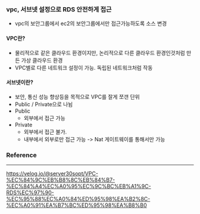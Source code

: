 ### vpc, 서브넷 설정으로 RDS 안전하게 접근
- vpc의 보안그룹에서 ec2의 보안그룹에서만 접근가능하도록 소스 변경
#### VPC란?
- 물리적으로 같은 클라우드 환경이지만, 논리적으로 다른 클라우드 환경인것처럼 만든 가상 클라우드 환경
- VPC별로 다른 네트워크 설정이 가능. 독립된 네트워크처럼 작동

#### 서브넷이란?
- 보안, 통신 성능 향상등을 목적으로 VPC를 잘게 쪼갠 단위
- Public / Private으로 나뉨
- Public
  - 외부에서 접근 가능
- Private
  - 외부에서 접근 불가.
  - 내부에서 외부로만 접근 가능 -> Nat 게이트웨이를 통해서만 가능
### Reference
---
https://velog.io/@server30sopt/VPC-%EC%84%9C%EB%B8%8C%EB%84%B7-%EC%84%A4%EC%A0%95%EC%9C%BC%EB%A1%9C-RDS%EC%97%90-%EC%95%88%EC%A0%84%ED%95%98%EA%B2%8C-%EC%A0%91%EA%B7%BC%ED%95%98%EA%B8%B0